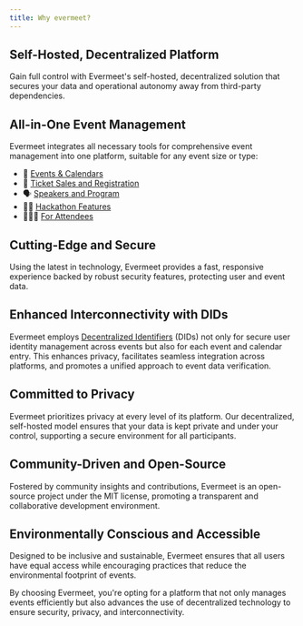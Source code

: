 ```yaml
---
title: Why evermeet?
---
```


## Self-Hosted, Decentralized Platform

Gain full control with Evermeet's self-hosted, decentralized solution that secures your data and operational autonomy away from third-party dependencies.

## All-in-One Event Management

Evermeet integrates all necessary tools for comprehensive event management into one platform, suitable for any event size or type:

- 📅 [Events & Calendars](/features/events-calendars)
- 🎫 [Ticket Sales and Registration](/features/tickets-registration)
- 🗣️ [Speakers and Program](/features/speaker-management)
- 👨‍💻 [Hackathon Features](/features/hackathon)
- 🧑‍🤝‍🧑 [For Attendees](/features/for-attendees)

## Cutting-Edge and Secure

Using the latest in technology, Evermeet provides a fast, responsive experience backed by robust security features, protecting user and event data.

## Enhanced Interconnectivity with DIDs

Evermeet employs [Decentralized Identifiers](/specs/did) (DIDs) not only for secure user identity management across events but also for each event and calendar entry. This enhances privacy, facilitates seamless integration across platforms, and promotes a unified approach to event data verification.

## Committed to Privacy

Evermeet prioritizes privacy at every level of its platform. Our decentralized, self-hosted model ensures that your data is kept private and under your control, supporting a secure environment for all participants.

## Community-Driven and Open-Source

Fostered by community insights and contributions, Evermeet is an open-source project under the MIT license, promoting a transparent and collaborative development environment.

## Environmentally Conscious and Accessible

Designed to be inclusive and sustainable, Evermeet ensures that all users have equal access while encouraging practices that reduce the environmental footprint of events.

By choosing Evermeet, you're opting for a platform that not only manages events efficiently but also advances the use of decentralized technology to ensure security, privacy, and interconnectivity.